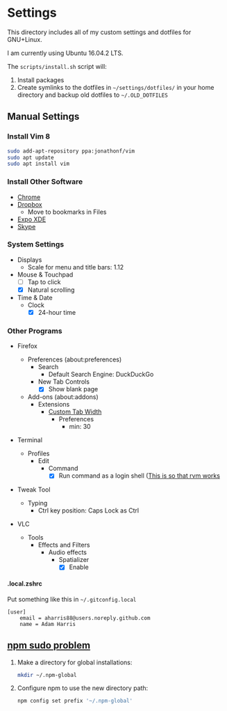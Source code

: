 # Settings

This directory includes all of my custom settings and dotfiles for GNU+Linux.

I am currently using Ubuntu 16.04.2 LTS.

The `scripts/install.sh` script will:

1. Install packages
1. Create symlinks to the dotfiles in `~/settings/dotfiles/` in your home directory and backup old dotfiles to `~/.OLD_DOTFILES`

## Manual Settings

### Install Vim 8

```bash
sudo add-apt-repository ppa:jonathonf/vim
sudo apt update
sudo apt install vim
```

### Install Other Software

- [Chrome](https://www.google.com/chrome/)
- [Dropbox](https://www.dropbox.com/)
  - Move to bookmarks in Files
- [Expo XDE](https://expo.io/)
- [Skype](https://www.skype.com/en/)

### System Settings

- Displays
  - Scale for menu and title bars: 1.12
- Mouse & Touchpad
  - [ ] Tap to click
  - [x] Natural scrolling
- Time & Date
  - Clock
    - [x] 24-hour time

### Other Programs

- Firefox
  - Preferences (about:preferences)
    - Search
      - Default Search Engine: DuckDuckGo
    - New Tab Controls
      - [x] Show blank page
  - Add-ons (about:addons)
    - Extensions
      - [Custom Tab Width](https://addons.mozilla.org/en-US/firefox/addon/custom-tab-width/)
        - Preferences
          - min: 30

- Terminal
  - Profiles
    - Edit
      - Command
        - [x] Run command as a login shell ([This is so that rvm works](https://github.com/rvm/ubuntu_rvm)
- Tweak Tool
  - Typing
    - Ctrl key position: Caps Lock as Ctrl
- VLC
  - Tools
    - Effects and Filters
      - Audio effects
        - Spatializer
          - [x] Enable

#### .local.zshrc

Put something like this in `~/.gitconfig.local`

```
[user]
	email = aharris88@users.noreply.github.com
	name = Adam Harris
```

## [npm sudo problem](https://docs.npmjs.com/getting-started/fixing-npm-permissions)

1. Make a directory for global installations:

    ```bash
    mkdir ~/.npm-global
    ```

1. Configure npm to use the new directory path:

    ```bash
    npm config set prefix '~/.npm-global'
    ```
